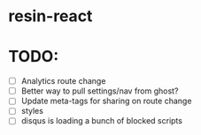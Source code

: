 # resin-react

# TODO:

- [ ] Analytics route change
- [ ] Better way to pull settings/nav from ghost?
- [ ] Update meta-tags for sharing on route change
- [ ] styles
- [ ] disqus is loading a bunch of blocked scripts

